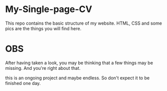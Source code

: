 # My-Single-page-CV

This repo contains the basic structure of my website. HTML, CSS and some pics are the things you will find here.

# OBS

After having taken a look, you may be thinking that a few things may be missing. And you're right about that. 

this is an ongoing project and maybe endless. So don't expect it to be finished one day. 